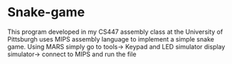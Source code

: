 # Snake-game
This program developed in my CS447 assembly class at the University of Pittsburgh uses MIPS assembly language to implement a simple snake game. Using MARS simply go to tools-> Keypad and LED simulator display simulator-> connect to MIPS and run the file

